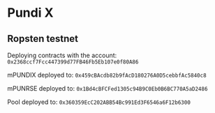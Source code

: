 # Pundi X

## Ropsten testnet

Deploying contracts with the account: `0x2368ccf7Fcc447399d77FB46Fb5Eb107e0f80A86`

mPUNDIX deployed to: `0x459cBAcdb82b9fAcD180276A0D5cebbfAc5840c8`

mPUNRSE deployed to: `0x1Bd4cBFCFed1305c94B9C0Eb0B6BC770A5aD2486`

Pool deployed to: `0x360359EcC202ABB54Bc991Ed3F6546a6F12b6300`
